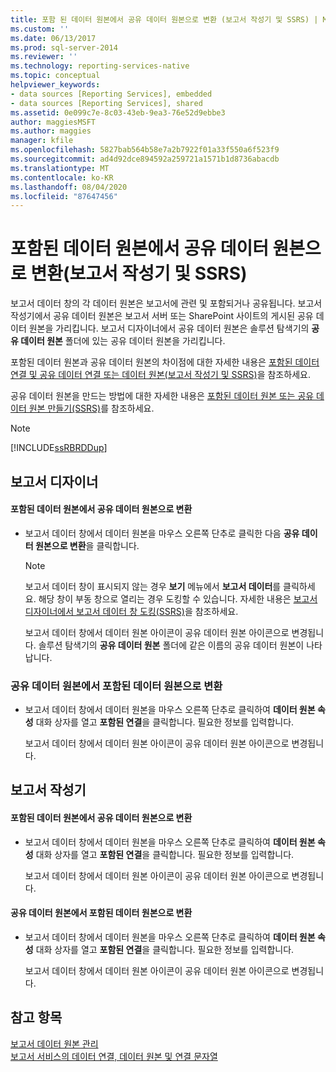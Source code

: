 ```yaml
---
title: 포함 된 데이터 원본에서 공유 데이터 원본으로 변환 (보고서 작성기 및 SSRS) | Microsoft Docs
ms.custom: ''
ms.date: 06/13/2017
ms.prod: sql-server-2014
ms.reviewer: ''
ms.technology: reporting-services-native
ms.topic: conceptual
helpviewer_keywords:
- data sources [Reporting Services], embedded
- data sources [Reporting Services], shared
ms.assetid: 0e099c7e-8c03-43eb-9ea3-76e52d9ebbe3
author: maggiesMSFT
ms.author: maggies
manager: kfile
ms.openlocfilehash: 5827bab564b58e7a2b7922f01a33f550a6f523f9
ms.sourcegitcommit: ad4d92dce894592a259721a1571b1d8736abacdb
ms.translationtype: MT
ms.contentlocale: ko-KR
ms.lasthandoff: 08/04/2020
ms.locfileid: "87647456"
---
```

# <a name="convert-a-data-source-from-embedded-to-shared-report-builder-and-ssrs"></a>포함된 데이터 원본에서 공유 데이터 원본으로 변환(보고서 작성기 및 SSRS)
  보고서 데이터 창의 각 데이터 원본은 보고서에 관련 및 포함되거나 공유됩니다. 보고서 작성기에서 공유 데이터 원본은 보고서 서버 또는 SharePoint 사이트의 게시된 공유 데이터 원본을 가리킵니다. 보고서 디자이너에서 공유 데이터 원본은 솔루션 탐색기의 **공유 데이터 원본** 폴더에 있는 공유 데이터 원본을 가리킵니다.  
  
 포함된 데이터 원본과 공유 데이터 원본의 차이점에 대한 자세한 내용은 [포함된 데이터 연결 및 공유 데이터 연결 또는 데이터 원본&#40;보고서 작성기 및 SSRS&#41;](../embedded-and-shared-data-connections-or-data-sources-report-builder-and-ssrs.md)을 참조하세요.  
  
 공유 데이터 원본을 만드는 방법에 대한 자세한 내용은 [포함된 데이터 원본 또는 공유 데이터 원본 만들기&#40;SSRS&#41;](../create-an-embedded-or-shared-data-source-ssrs.md)를 참조하세요.  
  
> [!NOTE]  
>  [!INCLUDE[ssRBRDDup](../../includes/ssrbrddup-md.md)]  
  
## <a name="report-designer"></a>보고서 디자이너  
  
#### <a name="to-convert-a-data-source-from-embedded-to-shared"></a>포함된 데이터 원본에서 공유 데이터 원본으로 변환  
  
-   보고서 데이터 창에서 데이터 원본을 마우스 오른쪽 단추로 클릭한 다음 **공유 데이터 원본으로 변환**을 클릭합니다.  
  
    > [!NOTE]  
    >  보고서 데이터 창이 표시되지 않는 경우 **보기** 메뉴에서 **보고서 데이터**를 클릭하세요. 해당 창이 부동 창으로 열리는 경우 도킹할 수 있습니다. 자세한 내용은 [보고서 디자이너에서 보고서 데이터 창 도킹&#40;SSRS&#41;](../tools/dock-the-report-data-pane-in-report-designer-ssrs.md)을 참조하세요.  
  
     보고서 데이터 창에서 데이터 원본 아이콘이 공유 데이터 원본 아이콘으로 변경됩니다. 솔루션 탐색기의 **공유 데이터 원본** 폴더에 같은 이름의 공유 데이터 원본이 나타납니다.  
  
### <a name="to-convert-a-data-source-from-shared-to-embedded"></a>공유 데이터 원본에서 포함된 데이터 원본으로 변환  
  
-   보고서 데이터 창에서 데이터 원본을 마우스 오른쪽 단추로 클릭하여 **데이터 원본 속성** 대화 상자를 열고 **포함된 연결**을 클릭합니다. 필요한 정보를 입력합니다.  
  
     보고서 데이터 창에서 데이터 원본 아이콘이 공유 데이터 원본 아이콘으로 변경됩니다.  
  
## <a name="report-builder"></a>보고서 작성기  
  
#### <a name="to-convert-a-data-source-from-embedded-to-shared"></a>포함된 데이터 원본에서 공유 데이터 원본으로 변환  
  
-   보고서 데이터 창에서 데이터 원본을 마우스 오른쪽 단추로 클릭하여 **데이터 원본 속성** 대화 상자를 열고 **포함된 연결**을 클릭합니다. 필요한 정보를 입력합니다.  
  
     보고서 데이터 창에서 데이터 원본 아이콘이 공유 데이터 원본 아이콘으로 변경됩니다.  
  
#### <a name="to-convert-a-data-source-from-shared-to-embedded"></a>공유 데이터 원본에서 포함된 데이터 원본으로 변환  
  
-   보고서 데이터 창에서 데이터 원본을 마우스 오른쪽 단추로 클릭하여 **데이터 원본 속성** 대화 상자를 열고 **포함된 연결**을 클릭합니다. 필요한 정보를 입력합니다.  
  
     보고서 데이터 창에서 데이터 원본 아이콘이 공유 데이터 원본 아이콘으로 변경됩니다.  
  
## <a name="see-also"></a>참고 항목  
 [보고서 데이터 원본 관리](manage-report-data-sources.md)   
 [보고서 서비스의 데이터 연결, 데이터 원본 및 연결 문자열](../data-connections-data-sources-and-connection-strings-in-reporting-services.md)  
  
  
